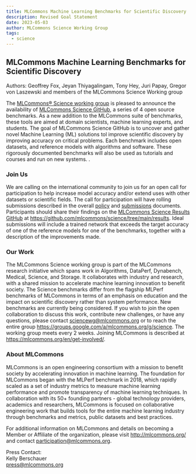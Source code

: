 ```yaml
---
title: MLCommons Machine Learning Benchmarks for Scientific Discovery
description: Revised Goal Statement
date: 2023-05-03
author: MLCommons Science Working Group
tags:
  - science
---
```


## MLCommons Machine Learning Benchmarks for Scientific Discovery

Authors: Geoffrey Fox, Jeyan Thiyagalingam, Tony Hey, Juri Papay, Gregor von Laszewski and members of the MLCommons Science Working group

The
[MLCommons® Science working group](https://mlcommons.org/en/groups/research-science/)
is pleased to announce the availability of
[MLCommons Science GitHub](https://github.com/mlcommons/science/tree/main/benchmarks),
a series of 4 open source benchmarks. As a new addition to the
MLCommons suite of benchmarks, these tools are aimed at domain
scientists, machine learning experts, and students. The goal of
MLCommons Science GitHub is to uncover and gather novel Machine
Learning (ML) solutions tol improve scientific discovery by improving
accuracy on critical problems. Each benchmark includes open datasets,
and reference models with algorithms and software. These rigorously
documented benchmarks will also be used as tutorials and courses and
run on new systems. .

### Join Us

We are calling on the international community to join us for an open
call for participation to help increase model accuracy and/or extend
uses with other datasets or scientific fields. The call for
participation will have rolling submissions described in the overall
[policy](https://github.com/mlcommons/science/blob/main/policy.adoc)
and
[submissions](https://github.com/mlcommons/science/blob/main/submit.adoc)
documents. Participants should share their findings on the [MLCommons
Science Results GitHub](https://github.com/mlcommons/science/tree/main/results) at
<https://github.com/mlcommons/science/tree/main/results>. Ideal
submissions will include a trained network that exceeds the target
accuracy of one of the reference models for one of the benchmarks,
together with a description of the improvements made.

### Our Work

The MLCommons Science working group is part of the MLCommons research
initiative which spans work in Algorithms, DataPerf, Dynabench,
Medical, Science, and Storage. It collaborates with industry and
research, with a shared mission to accelerate machine learning
innovation to benefit society. The Science benchmarks differ from the
flagship MLPerf benchmarks of MLCommons in terms of an emphasis on
education and the impact on scientific discovery rather than system
performance. New benchmarks are currently being considered. If you
wish to join the open collaboration to discuss this work, contribute
new challenges, or have any questions, please contact
<sciencewg@mlcommons.org> or to reach the entire group
<https://groups.google.com/a/mlcommons.org/g/science>. The working group
meets every 2 weeks. Joining MLCommons is described at
<https://mlcommons.org/en/get-involved/>.

### About MLCommons

MLCommons is an open engineering consortium with a mission to benefit
society by accelerating innovation in machine learning. The foundation
for MLCommons began with the MLPerf benchmark in 2018, which rapidly
scaled as a set of industry metrics to measure machine learning
performance and promote transparency of machine learning techniques.
In collaboration with its 50+ founding partners - global technology
providers, academics and researchers, MLCommons is focused on
collaborative engineering work that builds tools for the entire
machine learning industry through benchmarks and metrics, public
datasets and best practices.

For additional information on MLCommons and details on becoming a
Member or Affiliate of the organization, please visit
<http://mlcommons.org/> and contact <participation@mlcommons.org>.

Press Contact: <br>
Kelly Berschauer <br>
<press@mlcommons.org>




